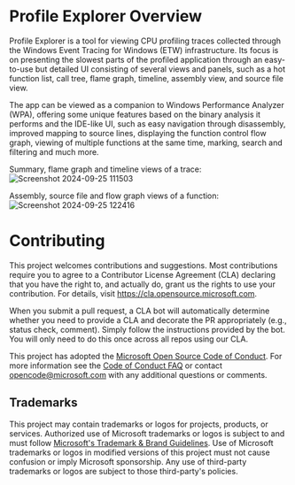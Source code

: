 # Profile Explorer Overview

Profile Explorer is a tool for viewing CPU profiling traces collected through the Windows Event Tracing for Windows (ETW) infrastructure. Its focus is on presenting the slowest parts of the profiled application through an easy-to-use but detailed UI consisting of several views and panels, such as a hot function list, call tree, flame graph, timeline, assembly view, and source file view.

The app can be viewed as a companion to Windows Performance Analyzer (WPA), offering some unique features based on the binary analysis it performs and the IDE-like UI, such as easy navigation through disassembly, improved mapping to source lines, displaying the function control flow graph, viewing of multiple functions at the same time, marking, search and filtering and much more.

Summary, flame graph and timeline views of a trace:
![Screenshot 2024-09-25 111503](https://github.com/user-attachments/assets/438fdbc1-00b8-424e-a323-b46f8e8bdf4d)

Assembly, source file and flow graph views of a function:
![Screenshot 2024-09-25 122416](https://github.com/user-attachments/assets/ed3dc776-cdcc-4eb7-a9d5-db3513cc908c)

# Contributing

This project welcomes contributions and suggestions.  Most contributions require you to agree to a
Contributor License Agreement (CLA) declaring that you have the right to, and actually do, grant us
the rights to use your contribution. For details, visit https://cla.opensource.microsoft.com.

When you submit a pull request, a CLA bot will automatically determine whether you need to provide
a CLA and decorate the PR appropriately (e.g., status check, comment). Simply follow the instructions
provided by the bot. You will only need to do this once across all repos using our CLA.

This project has adopted the [Microsoft Open Source Code of Conduct](https://opensource.microsoft.com/codeofconduct/).
For more information see the [Code of Conduct FAQ](https://opensource.microsoft.com/codeofconduct/faq/) or
contact [opencode@microsoft.com](mailto:opencode@microsoft.com) with any additional questions or comments.


## Trademarks

This project may contain trademarks or logos for projects, products, or services. Authorized use of Microsoft 
trademarks or logos is subject to and must follow 
[Microsoft's Trademark & Brand Guidelines](https://www.microsoft.com/en-us/legal/intellectualproperty/trademarks/usage/general).
Use of Microsoft trademarks or logos in modified versions of this project must not cause confusion or imply Microsoft sponsorship.
Any use of third-party trademarks or logos are subject to those third-party's policies.
